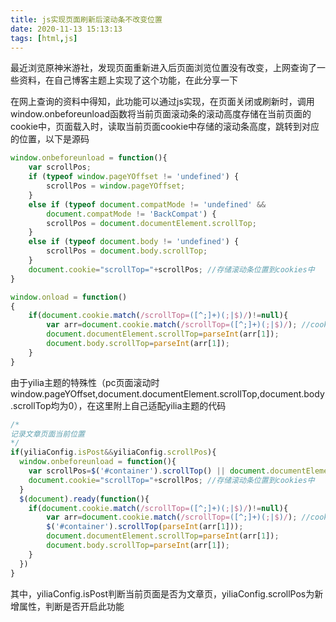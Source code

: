 ```yaml
---
title: js实现页面刷新后滚动条不改变位置
date: 2020-11-13 15:13:13
tags: [html,js]
---
```

最近浏览原神米游社，发现页面重新进入后页面浏览位置没有改变，上网查询了一些资料，在自己博客主题上实现了这个功能，在此分享一下
<!--more-->
在网上查询的资料中得知，此功能可以通过js实现，在页面关闭或刷新时，调用window.onbeforeunload函数将当前页面滚动条的滚动高度存储在当前页面的cookie中，页面载入时，读取当前页面cookie中存储的滚动条高度，跳转到对应的位置，以下是源码
```js
window.onbeforeunload = function(){
    var scrollPos;    
    if (typeof window.pageYOffset != 'undefined') {
        scrollPos = window.pageYOffset;
    }
    else if (typeof document.compatMode != 'undefined' &&
        document.compatMode != 'BackCompat') {
        scrollPos = document.documentElement.scrollTop;
    }
    else if (typeof document.body != 'undefined') {
        scrollPos = document.body.scrollTop;
    }
    document.cookie="scrollTop="+scrollPos; //存储滚动条位置到cookies中
}

window.onload = function()
{ 
    if(document.cookie.match(/scrollTop=([^;]+)(;|$)/)!=null){
        var arr=document.cookie.match(/scrollTop=([^;]+)(;|$)/); //cookies中不为空，则读取滚动条位置
        document.documentElement.scrollTop=parseInt(arr[1]);
        document.body.scrollTop=parseInt(arr[1]);
    }
}
```
由于yilia主题的特殊性（pc页面滚动时window.pageYOffset,document.documentElement.scrollTop,document.body.scrollTop均为0），在这里附上自己适配yilia主题的代码
```js
/*
记录文章页面当前位置
*/
if(yiliaConfig.isPost&&yiliaConfig.scrollPos){
  window.onbeforeunload = function(){
    var scrollPos=$('#container').scrollTop() || document.documentElement.scrollTop || document.body.scrollTop;
    document.cookie="scrollTop="+scrollPos; //存储滚动条位置到cookies中
  }
  $(document).ready(function(){
    if(document.cookie.match(/scrollTop=([^;]+)(;|$)/)!=null){
        var arr=document.cookie.match(/scrollTop=([^;]+)(;|$)/); //cookies中不为空，则读取滚动条位置
        $('#container').scrollTop(parseInt(arr[1]));
        document.documentElement.scrollTop=parseInt(arr[1]);
        document.body.scrollTop=parseInt(arr[1]);
    }
  })
}
```
其中，yiliaConfig.isPost判断当前页面是否为文章页，yiliaConfig.scrollPos为新增属性，判断是否开启此功能